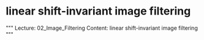 # linear shift-invariant image filtering

"""
Lecture: 02_Image_Filtering
Content: linear shift-invariant image filtering
"""


